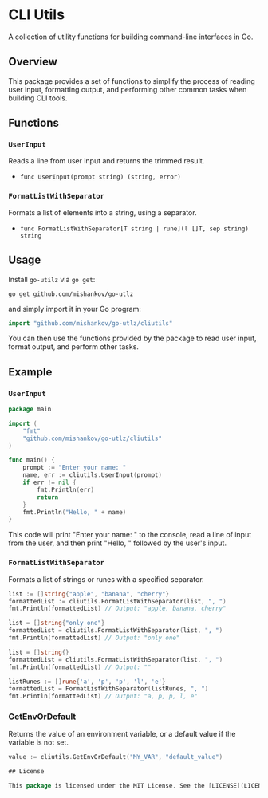 # CLI Utils

A collection of utility functions for building command-line interfaces in Go.

## Overview

This package provides a set of functions to simplify the process of reading user input, formatting output, and performing other common tasks when building CLI tools.

## Functions

### `UserInput`

Reads a line from user input and returns the trimmed result.

* `func UserInput(prompt string) (string, error)`

### `FormatListWithSeparator`

Formats a list of elements into a string, using a separator.

* `func FormatListWithSeparator[T string | rune](l []T, sep string) string`

## Usage

Install `go-utilz` via `go get`:
```shell
go get github.com/mishankov/go-utlz
```

and simply import it in your Go program:
```go
import "github.com/mishankov/go-utlz/cliutils"
```


You can then use the functions provided by the package to read user input, format output, and perform other tasks.

## Example

### `UserInput`

```go
package main

import (
	"fmt"
	"github.com/mishankov/go-utlz/cliutils"
)

func main() {
	prompt := "Enter your name: "
	name, err := cliutils.UserInput(prompt)
	if err != nil {
		fmt.Println(err)
		return
	}
	fmt.Println("Hello, " + name)
}
```
This code will print "Enter your name: " to the console, read a line of input from the user, and then print "Hello, " followed by the user's input.

### `FormatListWithSeparator`

Formats a list of strings or runes with a specified separator.

```go
list := []string{"apple", "banana", "cherry"}
formattedList := cliutils.FormatListWithSeparator(list, ", ")
fmt.Println(formattedList) // Output: "apple, banana, cherry"

list = []string{"only one"}
formattedList = cliutils.FormatListWithSeparator(list, ", ")
fmt.Println(formattedList) // Output: "only one"

list = []string{}
formattedList = cliutils.FormatListWithSeparator(list, ", ")
fmt.Println(formattedList) // Output: ""

listRunes := []rune{'a', 'p', 'p', 'l', 'e'}
formattedList = FormatListWithSeparator(listRunes, ", ")
fmt.Println(formattedList) // Output: "a, p, p, l, e"
```

### GetEnvOrDefault

Returns the value of an environment variable, or a default value if the variable is not set.

```go
value := cliutils.GetEnvOrDefault("MY_VAR", "default_value")

## License

This package is licensed under the MIT License. See the [LICENSE](LICENSE) file for details.
